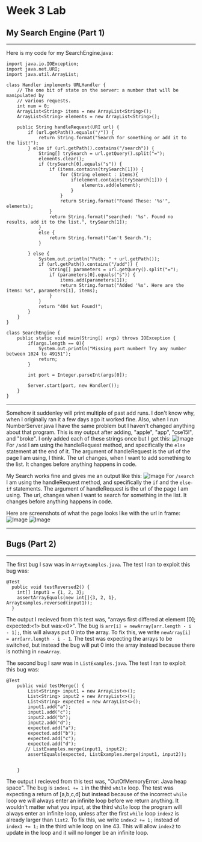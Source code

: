 # Week 3 Lab
## My Search Engine (Part 1)

***

Here is my code for my SearchEngine.java: 

```
import java.io.IOException;
import java.net.URI;
import java.util.ArrayList;

class Handler implements URLHandler {
    // The one bit of state on the server: a number that will be manipulated by
    // various requests.
    int num = 0;
    ArrayList<String> items = new ArrayList<String>();
    ArrayList<String> elements = new ArrayList<String>();

    public String handleRequest(URI url) {
        if (url.getPath().equals("/")) {
            return String.format("Search for something or add it to the list!");
        } else if (url.getPath().contains("/search")) {
            String[] trySearch = url.getQuery().split("=");
            elements.clear();
            if (trySearch[0].equals("s")) {
                if (items.contains(trySearch[1])) {
                    for (String element : items){
                        if(element.contains(trySearch[1])) {
                            elements.add(element);
                        }
                    }
                    return String.format("Found These: '%s'", elements);
                }
                return String.format("searched: '%s'. Found no results, add it to the list.", trySearch[1]);
            }
            else {
                return String.format("Can't Search.");
            }

        } else {
            System.out.println("Path: " + url.getPath());
            if (url.getPath().contains("/add")) {
                String[] parameters = url.getQuery().split("=");
                if (parameters[0].equals("s")) {
                    items.add(parameters[1]);
                    return String.format("Added '%s'. Here are the items: %s", parameters[1], items);
                }
            }
            return "404 Not Found!";
        }
    }
}

class SearchEngine {
    public static void main(String[] args) throws IOException {
        if(args.length == 0){
            System.out.println("Missing port number! Try any number between 1024 to 49151");
            return;
        }

        int port = Integer.parseInt(args[0]);

        Server.start(port, new Handler());
    }
}
```
***
Somehow it suddenley will print multiple of past add runs. I don't know why, when I originally ran it a few days ago it worked fine. Also, when I run 
NumberServer.java I have the same problem but I haven't changed anything about that program. This is my output after adding, "apple", "app", "cse15l",
and "broke". I only added each of these strings once but I get this: ![Image](https://azbijarikeyan.github.io/cse15l-lab-reports/added.png) For `/add` I am using the 
handleRequest method, and specifically the `else` statement at the end of it. The argument of handleRequest is the url of the page I am using, I think. The
url changes, when I want to add something to the list. It changes before anything happens in code.

My Search works fine and gives me an output like this: ![Image](https://azbijarikeyan.github.io/cse15l-lab-reports/searched.png) For `/search` I am using the 
handleRequest method, and specifically the `if` and the `else-if` statements. The argument of handleRequest is the url of the page I am using. The url, 
changes when I want to search for something in the list. It changes before anything happens in code.

Here are screenshots of what the page looks like with the url in frame: ![Image](https://azbijarikeyan.github.io/cse15l-lab-reports/URL.png)
![Image](https://azbijarikeyan.github.io/cse15l-lab-reports/AddToSearchEngine.png)

***

## Bugs (Part 2)
***

The first bug I saw was in `ArrayExamples.java`. The test I ran to exploit this bug was:
```
@Test
  public void testReversed2() {
    int[] input1 = {1, 2, 3};
    assertArrayEquals(new int[]{3, 2, 1}, ArrayExamples.reversed(input1)); 
  }
```
The output I recieved from this test was, “arrays first differed at element [0]; expected:<1> but was:<0>”.
The bug is `arr[i] = newArray[arr.length - i - 1];`, this will always put 0 into the array. To fix this, we write `newArray[i] = arr[arr.length - i - 1`.
The test was expecting the arrays to be switched, but instead the bug will put 0 into the array instead because there is nothing in `newArray`.

The second bug I saw was in `ListExamples.java`. The test I ran to exploit this bug was:
```
@Test
    public void testMerge() {
        List<String> input1 = new ArrayList<>();
        List<String> input2 = new ArrayList<>();
        List<String> expected = new ArrayList<>();
        input1.add("a");
        input1.add("c");
        input2.add("b");
        input2.add("d");
        expected.add("a");
        expected.add("b");
        expected.add("c");
        expected.add("d");
       // ListExamples.merge(input1, input2);
        assertEquals(expected, ListExamples.merge(input1, input2));


    }
```
The output I recieved from this test was, "OutOfMemoryError: Java heap space".
The bug is `index1 += 1` in the third `while` loop. 
The test was expecting a return of [a,b,c,d] but instead because of the incorrect `while` loop we will always enter an infinite loop before we return 
anything. It wouldn't matter what you input, at the third `while` loop the program will always enter an infinite loop, unless after the first `while` loop
`index2` is already larger than `list2`. To fix this, we write `index2 += 1;` instead of `index1 += 1;` in the third while loop on line 43.
This will allow `index2` to update in the loop and it will no longer be an infinite loop.



